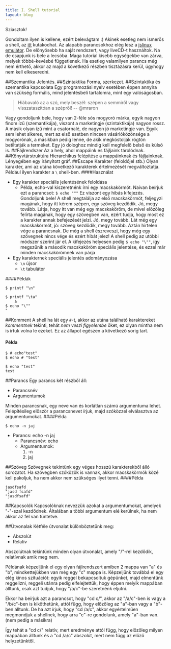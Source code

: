 ```yaml
---
title: I. Shell tutorial
layout: blog
---
```


Sziasztok!

Gondoltam ilyen is kellene, ezért belevágtam :) Akinek esetleg nem ismerős a shell, az [itt](https://hu.wikipedia.org/wiki/Unix_rendszerh%C3%A9j) kutakodhat. Az alapabb parancsokhoz elég lesz a [jslinux emulátor](http://bellard.org/jslinux). De előnyösebb ha saját rendszert, vagy liveCD-t használtok. Na de csapjunk is bele a lecsóba. Maga tutorial kisebb egységekbe van zárva, melyek többé-kevésbé függetlenek. Ha esetleg valamilyen parancs még nem érthető, akkor az majd a következő részben tisztázásra kerül, úgyhogy nem kell elkeseredni.

##Szemantika
Jelentés.
##Szintaktika
Forma, szerkezet.
##Szintaktika és szemantika kapcsolata
Egy programozási nyelv esetében éppen annyira van szükség formális, mind jelentésbeli tartalomra, mint egy valóságosban.
>Hiábavaló az a szó, mely beszél: szépen a semmiről vagy visszataszítóan a szépről! 
>-- @mraron

Vagy gondoljunk bele, hogy van 2-féle sós mogyoró márka, egyik nagyon finom ízű (szemantikája), viszont a marketingje (szintaktikája) nagyon rossz. A másik olyan ízű mint a csatornalé, de nagyon jó marketingje van. Egyik sem lehet sikeres, mert az első esetben nincsen vásárlóközönsége a mogyorónak, a másikban pedig lenne, de akik megkóstolják rögtön betiltatják a terméket.
Egy jó dologhoz mindig kell megfelelő belső és külső is. 
##Fájlrendszer
Az a hely, ahol mappáink és fájljaink tárolódnak. 
##Könyvtárstruktúra
Hierarchikus felépítése a mappáinknak és fájljainknak. Lényegében egy irányított gráf. 
##Escape Karakter (feloldójel stb.)
Olyan karakter, ami az utána következő karakterek értelmezését megváltoztatja. Például ilyen karakter a ```\``` shell-ben.
####Használat

 - Egy karakter speciális jelentésének feloldása
	 - Példa, echo-val kiszeretnénk írni egy macskakörmöt. Naívan beírjuk ezt a parancsot: ```$ echo """``` Ez viszont egy hibás kifejezés. Gondoljunk bele! A shell megtalálja az első macskakörmöt, feljegyzi magának, hogy itt kérem szépen, egy szöveg kezdődik. Jó, megy tovább. Látja, hogy itt van még egy macskaköröm, de mivel előzőleg felírta magának, hogy egy szövegben van, ezért tudja, hogy most ez a karakter annak befejezését jelzi. Jó, megy tovább. Lát még egy macskakörmöt, jó: szöveg kezdődik, megy tovább. Aztán hirtelen vége a parancsnak. De még a shell észreveszi, hogy még egy szövegnek nincs vége és ezért hibát jelez! A shell pedig az utóbbi módszer szerint jár el. A kifejezés helyesen pedig ```$ echo "\""```, így megszűnik a második macskaköröm speciális jelentése, és ezzel már minden macskakörömnek van párja
 - Egy karakternek speciális jelentés adományozása
	 - ```\n```  újsor
	 - ```\t``` tabulátor

####Példák
```
$ printf "\n"

$ printf "\ta"
	a
$ echo "\""
"
```


##Komment
A shell ha lát egy ```#```-t, akkor az utána található karaktereket _kommentnek_ tekinti, tehát _nem veszi figyelembe_ őket, ez olyan mintha nem is írtuk volna le ezeket. Ez az állapot egészen a következő sorig tart.
#### Példa
```
$ # echo"test" 
$ echo # "test"

$ echo "test"
test
```
##Parancs
Egy parancs két részből áll:

 - Parancsnév
 - Argumentumok

Minden parancsnak, egy neve van és korlátlan számú argumentuma lehet. Felépítésileg először a parancsnevet írjuk, majd szóközzel elválasztva az argumentumokat. 
####Példa
```
$ echo -n jaj
```

 - Parancs: echo -n jaj
	 - Parancsnév: echo
	 - Argumentumok:
		 1.  -n
		 2.  jaj 

##Szöveg
Szövegnek tekintünk egy véges hosszú karakterekből álló sorozatot. Ha szövegben szóközök is vannak, akkor macskakörmök közé kell pakoljuk, ha nem akkor nem szükséges ilyet tenni.
####Példa
```
jasdfsafd
"jasd fsafd"
"jasdfsafd"
```
##Kapcsolók
Kapcsolóknak nevezzük azokat a argumentumokat, amelyek "-"-szal kezdődnek. Általában a többi argumentum elé kerülnek, ha nem akkor az fel van tüntetve.

##Útvonalak
Kétféle útvonalat különböztetünk meg:

 - Abszolút
 - Relatív

Abszolútnak tekintünk minden olyan útvonalat, amely "/"-rel kezdődik, relatívnak amik meg nem.

Példának képzeljünk el egy olyan fájlrendszert amiben 2 mappa van "a" és "b", mindkettejükben van még egy "c" mappa is. Képzeljünk továbbá el egy elég kínos szituációt: egyik reggel bekapcsoltuk gépünket, majd elmentünk reggelizni, reggeli utánra pedig elfelejtettük, hogy éppen melyik mappában álltunk, csak azt tudjuk, hogy "/a/c"-be szeretnénk eljutni.

Ekkor ha beírjuk azt a parancsot, hogy "cd c/", akkor az "/a/c"-ben is vagy a "/b/c"-ben is kiköthetünk, attól függ, hogy előzőleg az "a"-ban vagy a "b"-ben álltunk. De ha azt írjuk, hogy "cd /a/c", akkor egyértelműen megmondjuk a shellnek, hogy arra "c"-re gondolunk, amely "a"-ban van. (nem pedig a másikra)

Így tehát a "cd c/" relatív, mert eredménye attól függ, hogy előzőleg milyen mappában álltunk és a "cd /a/c" abszolút, mert nem függ az előző helyzetünktől.

